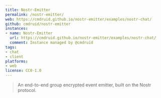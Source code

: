 ```yaml
---
title: Nostr-Emitter
permalink: /nostr-emitter/
web: https://cmdruid.github.io/nostr-emitter/examples/nostr-chat/
github: cmdruid/nostr-emitter
instances:
- name: Nostr-Emitter
  url: https://cmdruid.github.io/nostr-emitter/examples/nostr-chat/
  comment: Instance managed by @cmdruid
tags:
- chat
- client
platforms:
- web
license: CC0-1.0
---
```


> An end-to-end group encrypted event emitter, built on the Nostr protocol.

